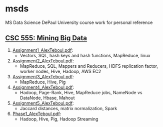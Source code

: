 # msds
MS Data Science DePaul University course work for personal reference


## [CSC 555: Mining Big Data](https://github.com/AlexTeboul/msds/tree/main/csc555-mining-big-data)
1. [Assignment1_AlexTeboul.pdf](https://github.com/AlexTeboul/msds/blob/main/csc555-mining-big-data/Assignment1_AlexTeboul.pdf): 
    * Vectors, SQL, hash keys and hash functions, MapReduce, linux
2. [Assignment2_AlexTeboul.pdf](https://github.com/AlexTeboul/msds/blob/main/csc555-mining-big-data/Assignment2_AlexTeboul.pdf): 
    * MapReduce, SQL, Mappers and Reducers, HDFS replication factor, worker nodes, Hive, Hadoop, AWS EC2
3. [Assignment3_AlexTeboul.pdf](https://github.com/AlexTeboul/msds/blob/main/csc555-mining-big-data/Assignment3_AlexTeboul.pdf): 
    * MapReduce, Hive, Pig
4. [Assignment4_AlexTeboul.pdf](https://github.com/AlexTeboul/msds/blob/main/csc555-mining-big-data/Assignment4_AlexTeboul.pdf): 
    * Hadoop, Page-Rank, Hive, MapReduce jobs, NameNode vs DataNode, Hbase, Mahout
5. [Assignment5_AlexTeboul.pdf](https://github.com/AlexTeboul/msds/blob/main/csc555-mining-big-data/Assignment5_AlexTeboul.pdf):
    * Jaccard distances, matrix normalization, Spark 
6. [Phase1_AlexTeboul.pdf](https://github.com/AlexTeboul/msds/blob/main/csc555-mining-big-data/Phase1_AlexTeboul.pdf):
    * Hadoop, Hive, Pig, Hadoop Streaming
